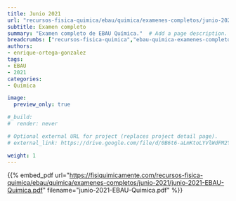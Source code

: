 ```yaml
---
title: Junio 2021
url: "recursos-fisica-quimica/ebau/quimica/examenes-completos/junio-2021"
subtitle: Examen completo
summary: "Examen completo de EBAU Química."  # Add a page description.
breadcrumbs: ["recursos-fisica-quimica","ebau-quimica-examenes-completos"]
authors:
- enrique-ortega-gonzalez
tags:
- EBAU
- 2021
categories:
- Química

image:
  preview_only: true

#_build:
#  render: never

# Optional external URL for project (replaces project detail page).
# external_link: https://drive.google.com/file/d/0B6t6-aLmKtoLYVlWdFM2Ym5fV28/view

weight: 1
---
```


{{% embed_pdf url="https://fisiquimicamente.com/recursos-fisica-quimica/ebau/quimica/examenes-completos/junio-2021/junio-2021-EBAU-Quimica.pdf" filename="junio-2021-EBAU-Quimica.pdf" %}}